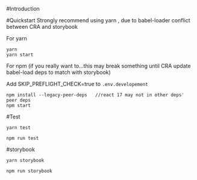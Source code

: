#Introduction

#Quickstart
Strongly recommend using yarn , due to babel-loader conflict between CRA and storybook

For yarn

```
yarn
yarn start
```

For npm (if you really want to...this may break something until CRA update babel-load deps to match with storybook)

Add SKIP_PREFLIGHT_CHECK=true to `.env.developement`

```
npm install --legacy-peer-deps   //react 17 may not in other deps' peer deps
npm start
```

#Test

```
yarn test
```

```
npm run test
```

#storybook

```
yarn storybook
```

```
npm run storybook
```
